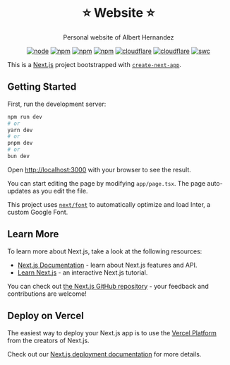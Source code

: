 <h1 align="center">⭐ Website ⭐</h1>

<p align="center">
  Personal website of Albert Hernandez
</p>

<p align="center">
  <a href="https://nodejs.org/docs/latest-v20.x/api/index.html"><img src="https://img.shields.io/badge/🐢 node-20.x-green.svg" alt="node"/></a>
  <a href="https://www.npmjs.com/"><img src="https://img.shields.io/badge/📦 npm-10.x-red.svg" alt="npm"/></a>
  <a href="https://nextjs.org/"><img src="https://img.shields.io/badge/✨ Framework-NextJS-yellow.svg" alt="npm"/></a>
  <a href="https://vercel.com/albert-hernandez-dev/website"><img src="https://img.shields.io/badge/☁ Cloud-▲ Vercel-black.svg" alt="npm"/></a>
  <a href="https://dash.cloudflare.com/ee5cacf057a2ebbe042cebfc8e8f3945/alberthernandez.dev"><img src="https://img.shields.io/badge/🚪 Firewall-Cloudflare-orange.svg" alt="cloudflare"/></a>
  <a href="https://albert-tb.sentry.io/projects/website/?project=4507794284347392&statsPeriod=14d"><img src="https://img.shields.io/badge/🐛 Error Tracking-Sentry-purple.svg" alt="cloudflare"/></a>
  <a href="https://vitest.dev/"><img src="https://img.shields.io/badge/🧪 Test-Vitest-green.svg" alt="swc"/></a>
</p>

This is a [Next.js](https://nextjs.org/) project bootstrapped with [`create-next-app`](https://github.com/vercel/next.js/tree/canary/packages/create-next-app).

## Getting Started

First, run the development server:

```bash
npm run dev
# or
yarn dev
# or
pnpm dev
# or
bun dev
```

Open [http://localhost:3000](http://localhost:3000) with your browser to see the result.

You can start editing the page by modifying `app/page.tsx`. The page auto-updates as you edit the file.

This project uses [`next/font`](https://nextjs.org/docs/basic-features/font-optimization) to automatically optimize and load Inter, a custom Google Font.

## Learn More

To learn more about Next.js, take a look at the following resources:

- [Next.js Documentation](https://nextjs.org/docs) - learn about Next.js features and API.
- [Learn Next.js](https://nextjs.org/learn) - an interactive Next.js tutorial.

You can check out [the Next.js GitHub repository](https://github.com/vercel/next.js/) - your feedback and contributions are welcome!

## Deploy on Vercel

The easiest way to deploy your Next.js app is to use the [Vercel Platform](https://vercel.com/new?utm_medium=default-template&filter=next.js&utm_source=create-next-app&utm_campaign=create-next-app-readme) from the creators of Next.js.

Check out our [Next.js deployment documentation](https://nextjs.org/docs/deployment) for more details.

